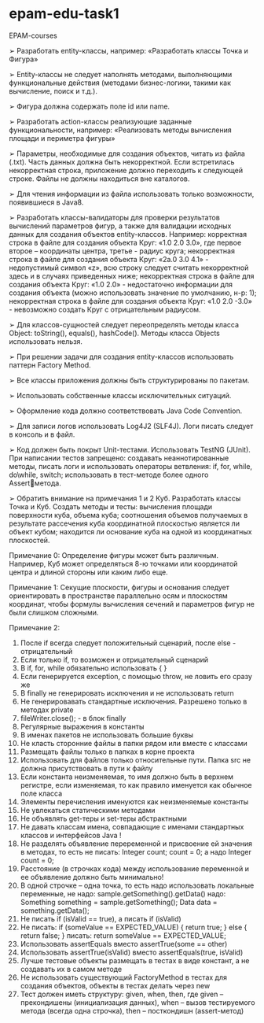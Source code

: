 # epam-edu-task1
EPAM-courses

➢ Разработать entity-классы, например: «Разработать классы Точка и Фигура»

➢ Entity-классы не следует наполнять методами, выполняющими функциональные 
действия (методами бизнес-логики, такими как вычисление, поиск и т.д.).

➢ Фигура должна содержать поле id или name.

➢ Разработать action-классы реализующие заданные функциональности, например: 
«Реализовать методы вычисления площади и периметра фигуры»

➢ Параметры, необходимые для создания объектов, читать из файла (.txt). Часть данных 
должна быть некорректной. Если встретилась некорректная строка, приложение 
должно переходить к следующей строке. Файлы не должны находиться вне каталогов.

➢ Для чтения информации из файла использовать только возможности, появившиеся в 
Java8.

➢ Разработать классы-валидаторы для проверки результатов вычислений параметров фигур, 
а также для валидации исходных данных для создания объектов entity-классов.
Например: корректная строка в файле для создания объекта Круг: «1.0 2.0 3.0», где 
первое второе – координаты центра, третье - радиус круга;
некорректная строка в файле для создания объекта Круг: «2a.0 3.0 4.1» - недопустимый 
символ «z», всю строку следует считать некорректной здесь и в случаях приведенных 
ниже;
некорректная строка в файле для создания объекта Круг: «1.0 2.0» - недостаточно 
информации для создания объекта (можно использовать значение по умолчанию, н-р: 1);
некорректная строка в файле для создания объекта Круг: «1.0 2.0 -3.0» - невозможно 
создать Круг с отрицательным радиусом.

➢ Для классов-сущностей следует переопределять методы класса Object: toString(), 
equals(), hashCode(). Методы класса Objects использовать нельзя.

➢ При решении задачи для создания entity-классов использовать паттерн Factory Method.

➢ Все классы приложения должны быть структурированы по пакетам.

➢ Использовать собственные классы исключительных ситуаций.

➢ Оформление кода должно соответствовать Java Code Convention.

➢ Для записи логов использовать Log4J2 (SLF4J). Логи писать следует в консоль и в файл.

➢ Код должен быть покрыт Unit-тестами. Использовать TestNG (JUnit). При написании тестов
запрещено: создавать неаннотированные методы, писать логи и использовать операторы 
ветвления: if, for, while, do\while, switch; использовать в тест-методе более одного Assertметода.

➢ Обратить внимание на примечания 1 и 2
Куб. Разработать классы Точка и Куб. Создать методы и тесты: вычисления площади 
поверхности куба, объема куба; соотношения объемов получаемых в результате 
рассечения куба координатной плоскостью является ли объект кубом; находится ли 
основание куба на одной из координатных плоскостей.

Примечание 0:
Определение фигуры может быть различным. Например, Куб может определяться 8-ю 
точками или координатой центра и длиной стороны или каким либо еще.

Примечание 1:
Cекущие плоскости, фигуры и основания следует ориентировать в пространстве 
параллельно осям и плоскостям координат, чтобы формулы вычисления сечений и 
параметров фигур не были слишком сложными.

Примечание 2:
1. После if всегда следует положительный сценарий, после else - отрицательный
2. Если только if, то возможен и отрицательный сценарий
3. В if, for, while обязательно использовать { }
4. Если генерируется exception, с помощью throw, не ловить его сразу же
5. В finally не генерировать исключения и не использовать return
6. Не генерировавать стандартные исключения. Разрешено только в методах private
7. fileWriter.close(); - в блок finally
8. Регулярные выражения в константы
9. В именах пакетов не использовать большие буквы
10. Не класть сторонние файлы в папки рядом или вместе с классами
11. Размещать файлы только в папках в корне проекта
12. Использовать для файлов только относительные пути. Папка src не должна 
присутствовать в пути к файлу
13. Если константа неизменяемая, то имя должно быть в верхнем регистре, если 
изменяемая, то как правило именуется как обычное поле класса
14. Элементы перечисления именуются как неизменяемые константы
15. Не увлекаться статическими методами
16. Не объявлять get-теры и set-теры абстрактными
17. Не давать классам имена, совпадающие с именами стандартных классов и 
интерфейсов Java !
18. Не разделять объявление переременной и присвоение ей значения в методах, то есть 
не писать:
Integer count; 
count = 0;
а надо Integer count = 0;
19. Расстояние (в строчках кода) между использование переменной и ее объявление 
должно быть минимально!
20. В одной строчке – одна точка, то есть надо использовать локальные переменные, не 
надо:
sample.getSomething().getData()
надо:
Something something = sample.getSomething();
Data data = something.getData();
21. Не писать if (isValid == true), а писать if (isValid)
22. Не писать:
 if (someValue == EXPECTED_VALUE) {
 return true;
 } else {
 return false;
 }
писать:
 return someValue == EXPECTED_VALUE;
23. Использовать assertEquals вместо assertTrue(some == other)
24. Использовать assertTrue(isValid) вместо assertEquals(true, isValid)
25. Лучше тестовые объекты размещать в тестах в виде констант, а не создавать их в 
самом методе
26. Не использовать существующий FactoryMethod в тестах для создания объектов, 
объекты в тестах делать через new
27. Тест должен иметь структуру: given, when, then, где given – прекондишены 
(инициализация данных), when – вызов тестируемого метода (всегда одна строчка), 
then – посткондишн (assert-метод)
